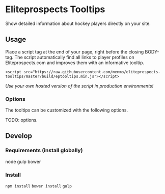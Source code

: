 # Eliteprospects Tooltips

Show detailed information about hockey players directly on your site.

## Usage

Place a script tag at the end of your page, right before the closing BODY-tag.
The script automatically find all links to player profiles on Eliteprospects.com and improves them with an informative tooltip.

`<script src="https://raw.githubusercontent.com/menmo/eliteprospects-tooltips/master/build/eptooltips.min.js"></script>`

*Use your own hosted version of the script in production environments!*

### Options

The tooltips can be customized with the following options.

TODO: options.

## Develop

### Requirements (install globally)

node
gulp
bower

### Install

`npm install`
`bower install`
`gulp`
